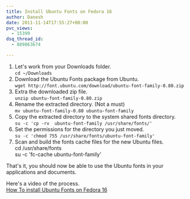 ```yaml
---
title: Install Ubuntu Fonts on Fedora 16
author: Danesh
date: 2011-11-14T17:55:27+00:00
pvc_views:
  - 15399
dsq_thread_id:
  - 889863674

---
```

1. Let's work from your Downloads folder.  
`cd ~/Downloads`  
2. Download the Ubuntu Fonts package from Ubuntu.  
`wget http://font.ubuntu.com/download/ubuntu-font-family-0.80.zip`  
3. Extra the downloaded zip file.  
`unzip ubuntu-font-family-0.80.zip`  
4. Rename the extracted directory. (Not a must)  
`mv ubuntu-font-family-0.80 ubuntu-font-family`  
5. Copy the extracted directory to the system shared fonts directory.  
`su -c 'cp -rv  ubuntu-font-family /usr/share/fonts/'`  
6. Set the permissions for the directory you just moved.  
`su -c 'chmod 755 /usr/share/fonts/ubuntu-font-family'`  
7. Scan and build the fonts cache files for the new Ubuntu files.  
cd /usr/share/fonts  
su -c 'fc-cache ubuntu-font-family'

That's it, you should now be able to use the Ubuntu fonts in your applications and documents. 

Here's a video of the process.  
[How To install Ubuntu Fonts on Fedora 16][1]

 [1]: http://www.youtube.com/watch?v=-OYU7AZ09JE